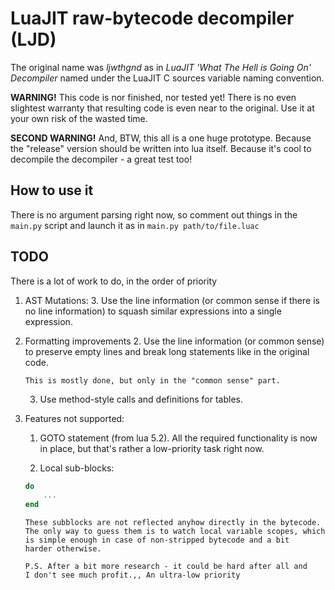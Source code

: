 LuaJIT raw-bytecode decompiler (LJD)
===

The original name was _ljwthgnd_ as in _LuaJIT 'What The Hell is Going On'
Decompiler_ named under the LuaJIT C sources variable naming convention.


__WARNING!__ This code is nor finished, nor tested yet! There is no even
slightest warranty that resulting code is even near to the original. Use it at
your own risk of the wasted time.

__SECOND WARNING!__ And, BTW, this all is a one huge prototype. Because the
"release" version should be written into lua itself. Because it's cool to
decompile the decompiler - a great test too!

How to use it
---

There is no argument parsing right now, so comment out things in the ```main.py```
script and launch it as in ```main.py path/to/file.luac```

TODO
---

There is a lot of work to do, in the order of priority
1. AST Mutations:
	3. Use the line information (or common sense if there is no line
	   information) to squash similar expressions into a single expression.

2. Formatting improvements
	2. Use the line information (or common sense) to preserve empty lines
	   and break long statements like in the original code.
	   
	   This is mostly done, but only in the "common sense" part.

	3. Use method-style calls and definitions for tables.

3. Features not supported:
	1. GOTO statement (from lua 5.2). All the required functionality is
		now in place, but that's rather a low-priority task right now.

	2. Local sub-blocks:
	```lua
	do
		...
	end
	```
	   These subblocks are not reflected anyhow directly in the bytecode.
	   The only way to guess them is to watch local variable scopes, which
	   is simple enough in case of non-stripped bytecode and a bit
	   harder otherwise.

	   P.S. After a bit more research - it could be hard after all and
	   I don't see much profit.,, An ultra-low priority
